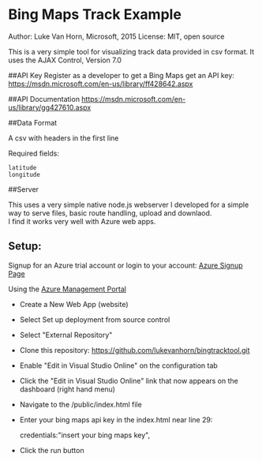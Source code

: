 Bing Maps Track Example
=======
Author: Luke Van Horn, Microsoft, 2015
License: MIT, open source

This is a very simple tool for visualizing track data provided in csv format.  It uses the AJAX Control, Version 7.0

##API Key
Register as a developer to get a Bing Maps get an API key: 
https://msdn.microsoft.com/en-us/library/ff428642.aspx

##API Documentation
https://msdn.microsoft.com/en-us/library/gg427610.aspx

##Data Format

A csv with headers in the first line

Required fields: 

	latitude
	longitude
	
##Server

This uses a very simple native node.js webserver I developed for a simple way to serve files, basic route handling, upload and downlaod.  
I find it works very well with Azure web apps.

## Setup:

Signup for an Azure trial account or login to your account: [Azure Signup Page](http://windowsazure.com)


Using the [Azure Management Portal](https://manage.windowsazure.com)

* Create a New Web App (website)
* Select Set up deployment from source control
* Select "External Repository"
* Clone this repository: https://github.com/lukevanhorn/bingtracktool.git
* Enable "Edit in Visual Studio Online" on the configuration tab
* Click the "Edit in Visual Studio Online" link that now appears on the dashboard (right hand menu)
* Navigate to the /public/index.html file
* Enter your bing maps api key in the index.html near line 29:

	credentials:"insert your bing maps key",
	
* Click the run button
